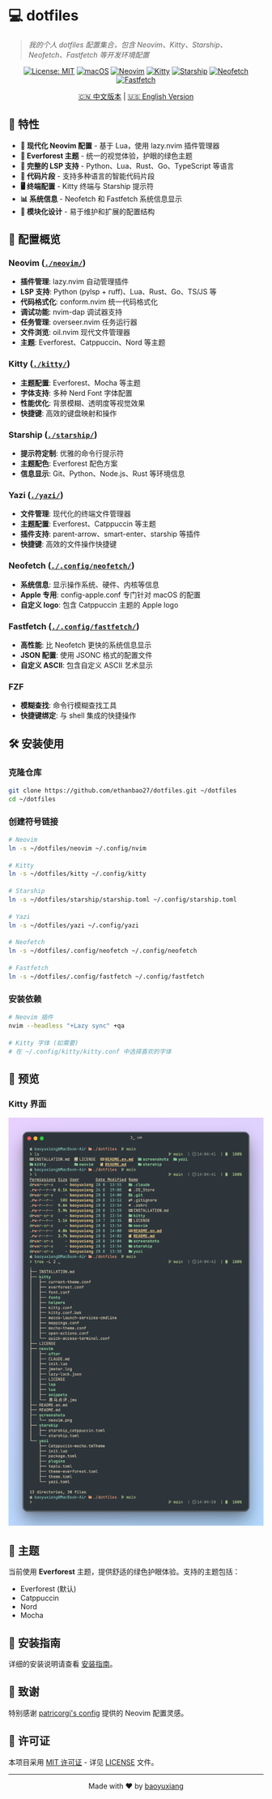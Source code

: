 # 💻 dotfiles

> _我的个人 dotfiles 配置集合，包含 Neovim、Kitty、Starship、Neofetch、Fastfetch 等开发环境配置_

<div align="center">

[![License: MIT](https://img.shields.io/badge/License-MIT-yellow.svg)](https://opensource.org/licenses/MIT)
[![macOS](https://img.shields.io/badge/OS-macOS-blue?logo=apple&logoColor=white)](https://www.apple.com/macos/)
[![Neovim](https://img.shields.io/badge/Neovim-0.10+-green?logo=neovim&logoColor=white)](https://neovim.io/)
[![Kitty](https://img.shields.io/badge/Kitty-0.35+-orange?logo=kitty&logoColor=white)](https://sw.kovidgoyal.net/kitty/)
[![Starship](https://img.shields.io/badge/Starship-1.18+-purple?logo=starship&logoColor=white)](https://starship.rs/)
[![Neofetch](https://img.shields.io/badge/Neofetch-7.1+-blue?logo=linux&logoColor=white)](https://github.com/dylanaraps/neofetch)
[![Fastfetch](https://img.shields.io/badge/Fastfetch-2.11+-red?logo=linux&logoColor=white)](https://github.com/fastfetch-cli/fastfetch)

[🇨🇳 中文版本](README.md) | [🇺🇸 English Version](README.en.md)

</div>


## 🚀 特性

- **🎨 现代化 Neovim 配置** - 基于 Lua，使用 lazy.nvim 插件管理器
- **🌲 Everforest 主题** - 统一的视觉体验，护眼的绿色主题
- **🔧 完整的 LSP 支持** - Python、Lua、Rust、Go、TypeScript 等语言
- **📝 代码片段** - 支持多种语言的智能代码片段
- **🖥️ 终端配置** - Kitty 终端与 Starship 提示符
- **📊 系统信息** - Neofetch 和 Fastfetch 系统信息显示
- **🎯 模块化设计** - 易于维护和扩展的配置结构

## 📁 配置概览

### Neovim ([`./neovim/`](./neovim/))
- **插件管理**: lazy.nvim 自动管理插件
- **LSP 支持**: Python (pylsp + ruff)、Lua、Rust、Go、TS/JS 等
- **代码格式化**: conform.nvim 统一代码格式化
- **调试功能**: nvim-dap 调试器支持
- **任务管理**: overseer.nvim 任务运行器
- **文件浏览**: oil.nvim 现代文件管理器
- **主题**: Everforest、Catppuccin、Nord 等主题

### Kitty ([`./kitty/`](./kitty/))
- **主题配置**: Everforest、Mocha 等主题
- **字体支持**: 多种 Nerd Font 字体配置
- **性能优化**: 背景模糊、透明度等视觉效果
- **快捷键**: 高效的键盘映射和操作

### Starship ([`./starship/`](./starship/))
- **提示符定制**: 优雅的命令行提示符
- **主题配色**: Everforest 配色方案
- **信息显示**: Git、Python、Node.js、Rust 等环境信息

### Yazi ([`./yazi/`](./yazi/))
- **文件管理**: 现代化的终端文件管理器
- **主题配置**: Everforest、Catppuccin 等主题
- **插件支持**: parent-arrow、smart-enter、starship 等插件
- **快捷键**: 高效的文件操作快捷键

### Neofetch ([`./.config/neofetch/`](./.config/neofetch/))
- **系统信息**: 显示操作系统、硬件、内核等信息
- **Apple 专用**: config-apple.conf 专门针对 macOS 的配置
- **自定义 logo**: 包含 Catppuccin 主题的 Apple logo

### Fastfetch ([`./.config/fastfetch/`](./.config/fastfetch/))
- **高性能**: 比 Neofetch 更快的系统信息显示
- **JSON 配置**: 使用 JSONC 格式的配置文件
- **自定义 ASCII**: 包含自定义 ASCII 艺术显示

### FZF
- **模糊查找**: 命令行模糊查找工具
- **快捷键绑定**: 与 shell 集成的快捷操作

## 🛠️ 安装使用

### 克隆仓库
```bash
git clone https://github.com/ethanbao27/dotfiles.git ~/dotfiles
cd ~/dotfiles
```

### 创建符号链接
```bash
# Neovim
ln -s ~/dotfiles/neovim ~/.config/nvim

# Kitty
ln -s ~/dotfiles/kitty ~/.config/kitty

# Starship
ln -s ~/dotfiles/starship/starship.toml ~/.config/starship.toml

# Yazi
ln -s ~/dotfiles/yazi ~/.config/yazi

# Neofetch
ln -s ~/dotfiles/.config/neofetch ~/.config/neofetch

# Fastfetch
ln -s ~/dotfiles/.config/fastfetch ~/.config/fastfetch
```

### 安装依赖
```bash
# Neovim 插件
nvim --headless "+Lazy sync" +qa

# Kitty 字体 (如需要)
# 在 ~/.config/kitty/kitty.conf 中选择喜欢的字体
```

## 📸 预览

### Kitty 界面
![Kitty Screenshot](screenshots/terminal.png)

## 🎨 主题

当前使用 **Everforest** 主题，提供舒适的绿色护眼体验。支持的主题包括：
- Everforest (默认)
- Catppuccin
- Nord
- Mocha

## 📖 安装指南

详细的安装说明请查看 [安装指南](INSTALLATION.md)。

## 🤝 致谢

特别感谢 [patricorgi's config](https://github.com/patricorgi/dotfiles) 提供的 Neovim 配置灵感。

## 📄 许可证

本项目采用 [MIT 许可证](LICENSE) - 详见 [LICENSE](LICENSE) 文件。

---

<div align="center">
Made with ❤️ by <a href="https://github.com/ethanbao27">baoyuxiang</a>
</div>
